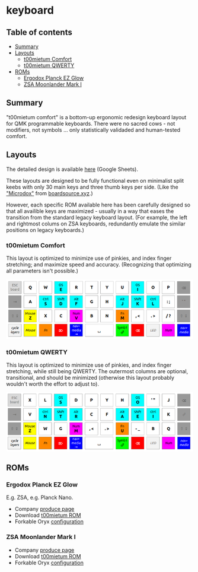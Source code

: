 # keyboard <!-- omit in TOC -->

## Table of contents <!-- omit in TOC -->

- [Summary](#summary)
- [Layouts](#layouts)
	- [t00mietum Comfort](#t00mietum-comfort)
	- [t00mietum QWERTY](#t00mietum-qwerty)
- [ROMs](#roms)
	- [Ergodox Planck EZ Glow](#ergodox-planck-ez-glow)
	- [ZSA Moonlander Mark I](#zsa-moonlander-mark-i)

## Summary

"t00mietum comfort" is a bottom-up ergonomic redesign keyboard layout for QMK programmable keyboards. There were no sacred cows - not modifiers, not symbols ... only statistically validaded and human-tested comfort.

## Layouts

The detailed design is available [here](https://docs.google.com/spreadsheets/d/1i8QfbnC41kJ8Fhe2n4VAXiONWaPQjeGDeqqHqsaXD2Y/edit?usp=sharing) (Google Sheets).

These layouts are designed to be fully functional even on minimalist split keebs with only 30 main keys and three thumb keys per side. (Like the ["Microdox"](images/microdox.jpg) from [boardsource.xyz](https://boardsource.xyz/store/5f2e7e4a2902de7151494f92).)

However, each specific ROM available here has been carefully designed so that all availible keys are maximized - usually in a way that eases the transition from the standard legacy keyboard layout. (For example, the left and rightmost colums on ZSA keyboards, redundantly emulate the similar positions on legacy keyboards.)

### t00mietum Comfort

This layout is optimized to minimize use of pinkies, and index finger stretching; and maximize speed and accuracy. (Recognizing that optimizing all parameters isn't possible.)

![Base layer](images/020-t00mie.png)

### t00mietum QWERTY

This layout is optimized to minimize use of pinkies, and index finger stretching, while still being QWERTY. The outermost columns are optional, transitional, and should be minimized (otherwise this layout probably wouldn't worth the effort to adjust to).

![Base layer](images/010-qwerty.png)

## ROMs

### Ergodox Planck EZ Glow

E.g. ZSA, e.g. Planck Nano.

- Company [produce page](https://ergodox-ez.com/pages/planck)
- Download [t00mietum ROM](https://github.com/t00mietum/keyboard/blob/main/keeb%20-%20ergodox%20planck%20ez%20glow/planck_ez_glow_t00mietum-comfort.bin)
- Forkable Oryx [configuration](https://configure.ergodox-ez.com/planck-ez/layouts/En5W5/)

### ZSA Moonlander Mark I

- Company [produce page](https://www.zsa.io/moonlander/)
- Download [t00mietum ROM](https://github.com/t00mietum/keyboard/blob/main/keeb%20-%20zsa%20moonlander/moonlander_t00mietum-comfort.bin)
- Forkable Oryx [configuration](https://configure.ergodox-ez.com/moonlander/layouts/7Qqby/)